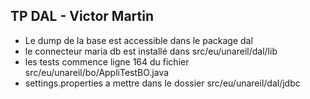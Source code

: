 ## TP DAL - Victor Martin

- Le dump de la base est accessible dans le package dal
- le connecteur maria db est installé dans src/eu/unareil/dal/lib
- les tests commence ligne 164 du fichier src/eu/unareil/bo/AppliTestBO.java
- settings.properties a mettre dans le dossier src/eu/unareil/dal/jdbc